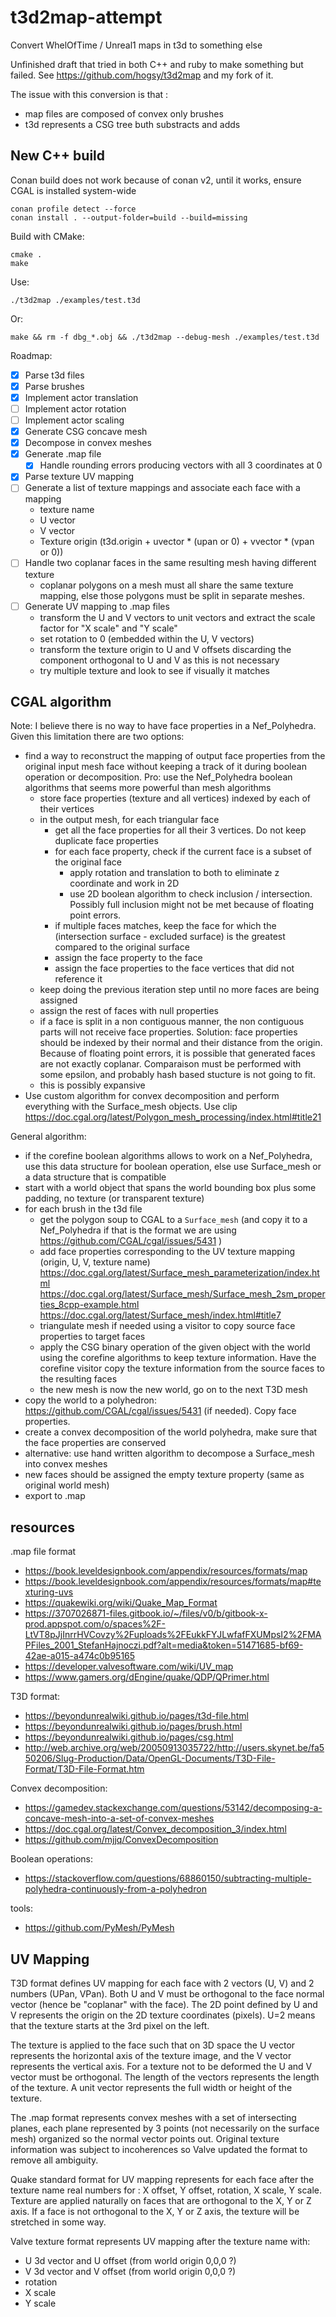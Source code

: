 # t3d2map-attempt
Convert WhelOfTime / Unreal1 maps in t3d to something else

Unfinished draft that tried in both C++ and ruby to make something but failed. See https://github.com/hogsy/t3d2map and my fork of it.

The issue with this conversion is that : 

- map files are composed of convex only brushes
- t3d represents a CSG tree buth substracts and adds

## New C++ build

Conan build does not work because of conan v2, until it works, ensure CGAL is
installed system-wide

    conan profile detect --force
    conan install . --output-folder=build --build=missing

Build with CMake:

    cmake .
    make

Use:

    ./t3d2map ./examples/test.t3d

Or:

    make && rm -f dbg_*.obj && ./t3d2map --debug-mesh ./examples/test.t3d

Roadmap:

- [x] Parse t3d files
- [x] Parse brushes
- [x] Implement actor translation
- [ ] Implement actor rotation
- [ ] Implement actor scaling
- [x] Generate CSG concave mesh
- [x] Decompose in convex meshes
- [x] Generate .map file
    - [x] Handle rounding errors producing vectors with all 3 coordinates at 0
- [x] Parse texture UV mapping
- [ ] Generate a list of texture mappings and associate each face with a mapping
    - texture name
    - U vector
    - V vector
    - Texture origin (t3d.origin + uvector * (upan or 0) + vvector * (vpan or 0))
- [ ] Handle two coplanar faces in the same resulting mesh having different
  texture
    - coplanar polygons on a mesh must all share the same texture mapping, else
      those polygons must be split in separate meshes.
- [ ] Generate UV mapping to .map files
    - transform the U and V vectors to unit vectors and extract the scale factor
      for "X scale" and "Y scale"
    - set rotation to 0 (embedded within the U, V vectors)
    - transform the texture origin to U and V offsets discarding the component
      orthogonal to U and V as this is not necessary
    - try multiple texture and look to see if visually it matches

## CGAL algorithm

Note: I believe there is no way to have face properties in a Nef_Polyhedra. Given this limitation there are two options:

- find a way to reconstruct the mapping of output face properties from the original input mesh face without keeping a track of it during boolean operation or decomposition. Pro: use the Nef_Polyhedra boolean algorithms that seems more powerful than mesh algorithms
   - store face properties (texture and all vertices) indexed by each of their vertices
   - in the output mesh, for each triangular face
       - get all the face properties for all their 3 vertices. Do not keep duplicate face properties
       - for each face property, check if the current face is a subset of the original face
           - apply rotation and translation to both to eliminate z coordinate and work in 2D
           - use 2D boolean algorithm to check inclusion / intersection. Possibly full inclusion might not be met because of floating point errors.
       - if multiple faces matches, keep the face for which the (intersection surface - excluded surface) is the greatest compared to the original surface
       - assign the face property to the face
       - assign the face properties to the face vertices that did not reference it
   - keep doing the previous iteration step until no more faces are being assigned
   - assign the rest of faces with null properties
   - if a face is split in a non contiguous manner, the non contiguous parts will not receive face properties. Solution: face properties should be indexed by their normal and their distance from the origin. Because of floating point errors, it is possible that generated faces are not exactly coplanar. Comparaison must be performed with some epsilon, and probably hash based stucture is not going to fit.
   - this is possibly expansive
- Use custom algorithm for convex decomposition and perform everything with the Surface_mesh objects. Use clip https://doc.cgal.org/latest/Polygon_mesh_processing/index.html#title21

General algorithm:

- if the corefine boolean algorithms allows to work on a Nef_Polyhedra, use this data structure for boolean operation, else use Surface_mesh or a data structure that is compatible
- start with a world object that spans the world bounding box plus some padding, no texture (or transparent texture)
- for each brush in the t3d file
    - get the polygon soup to CGAL to a `Surface_mesh` (and copy it to a Nef_Polyhedra if that is the format we are using https://github.com/CGAL/cgal/issues/5431 )
    - add face properties corresponding to the UV texture mapping (origin, U, V, texture name) https://doc.cgal.org/latest/Surface_mesh_parameterization/index.html https://doc.cgal.org/latest/Surface_mesh/Surface_mesh_2sm_properties_8cpp-example.html https://doc.cgal.org/latest/Surface_mesh/index.html#title7
    - triangulate mesh if needed using a visitor to copy source face properties to target faces
    - apply the CSG binary operation of the given object with the world using the corefine algorithms to keep texture information. Have the corefine visitor copy the texture information from the source faces to the resulting faces
    - the new mesh is now the new world, go on to the next T3D mesh
- copy the world to a polyhedron: https://github.com/CGAL/cgal/issues/5431 (if needed). Copy face properties.
- create a convex decomposition of the world polyhedra, make sure that the face properties are conserved
- alternative: use hand written algorithm to decompose a Surface_mesh into convex meshes
- new faces should be assigned the empty texture property (same as original world mesh)
- export to .map

## resources

.map file format

- https://book.leveldesignbook.com/appendix/resources/formats/map
- https://book.leveldesignbook.com/appendix/resources/formats/map#texturing-uvs
- https://quakewiki.org/wiki/Quake_Map_Format
- https://3707026871-files.gitbook.io/~/files/v0/b/gitbook-x-prod.appspot.com/o/spaces%2F-LtVT8pJjInrrHVCovzy%2Fuploads%2FEukkFYJLwfafFXUMpsI2%2FMAPFiles_2001_StefanHajnoczi.pdf?alt=media&token=51471685-bf69-42ae-a015-a474c0b95165
- https://developer.valvesoftware.com/wiki/UV_map
- https://www.gamers.org/dEngine/quake/QDP/QPrimer.html

T3D format:

- https://beyondunrealwiki.github.io/pages/t3d-file.html
- https://beyondunrealwiki.github.io/pages/brush.html
- https://beyondunrealwiki.github.io/pages/csg.html
- http://web.archive.org/web/20050913035722/http://users.skynet.be/fa550206/Slug-Production/Data/OpenGL-Documents/T3D-File-Format/T3D-File-Format.htm

Convex decomposition:

- https://gamedev.stackexchange.com/questions/53142/decomposing-a-concave-mesh-into-a-set-of-convex-meshes
- https://doc.cgal.org/latest/Convex_decomposition_3/index.html
- https://github.com/mjjq/ConvexDecomposition

Boolean operations:

- https://stackoverflow.com/questions/68860150/subtracting-multiple-polyhedra-continuously-from-a-polyhedron

tools:

- https://github.com/PyMesh/PyMesh

## UV Mapping

T3D format defines UV mapping for each face with 2 vectors (U, V) and 2 numbers
(UPan, VPan). Both U and V must be orthogonal to the face normal vector (hence
be "coplanar" with the face). The 2D point defined by U and V represents the
origin on the 2D texture coordinates (pixels). U=2 means that the texture starts
at the 3rd pixel on the left.

The texture is applied to the face such that on 3D space the U vector represents
the horizontal axis of the  texture image, and the V vector represents the
vertical axis. For a texture not to be deformed the U and V vector must be
orthogonal. The length of the vectors represents the length of the texture. A
unit vector represents the full width or height of the texture.

The .map format represents convex meshes with a set of intersecting planes, each
plane represented by 3 points (not necessarily on the surface mesh) organized so
the normal vector points out. Original texture information was subject to
incoherences so Valve updated the format to remove all ambiguity.

Quake standard format for UV mapping represents for each face after the texture
name real numbers for : X offset, Y offset, rotation, X scale, Y scale. Texture
are applied naturally on faces that are orthogonal to the X, Y or Z axis. If a
face is not orthogonal to the X, Y or Z axis, the texture will be stretched in
some way.

Valve texture format represents UV mapping after the texture name with:

- U 3d vector and U offset (from world origin 0,0,0 ?)
- V 3d vector and V offset (from world origin 0,0,0 ?)
- rotation
- X scale
- Y scale
